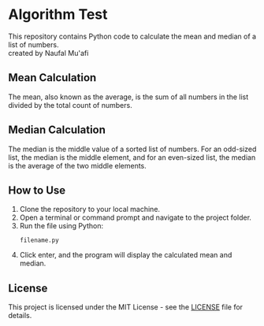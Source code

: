 # Algorithm Test

This repository contains Python code to calculate the mean and median of a list of numbers.
<br>created by Naufal Mu'afi

## Mean Calculation
The mean, also known as the average, is the sum of all numbers in the list divided by the total count of numbers.

## Median Calculation
The median is the middle value of a sorted list of numbers. For an odd-sized list, the median is the middle element, and for an even-sized list, the median is the average of the two middle elements.

## How to Use
1. Clone the repository to your local machine.
2. Open a terminal or command prompt and navigate to the project folder.
3. Run the file using Python:
   ```
   filename.py
   ```
4. Click enter, and the program will display the calculated mean and median.

## License
This project is licensed under the MIT License - see the [LICENSE](LICENSE) file for details.
